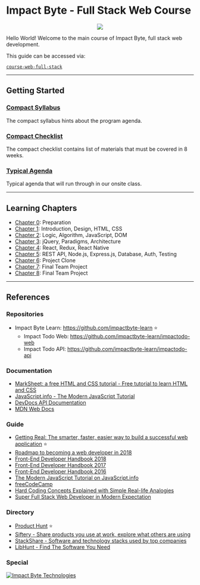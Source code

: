 # Impact Byte - Full Stack Web Course

<p style="text-align:center;">
  <img src="assets/impactbyte-logo.png">
</p>

Hello World! Welcome to the main course of Impact Byte, full stack web development.

This guide can be accessed via:

[`course-web-full-stack`](https://gitlab.com/impactbyte/learn/course-web-full-stack)

---

## Getting Started

### [Compact Syllabus](./syllabus/README.md)

The compact syllabus hints about the program agenda.

### [Compact Checklist](./checklist/README.md)

The compact checklist contains list of materials that must be covered in 8 weeks.

### [Typical Agenda](./agenda/README.md)

Typical agenda that will run through in our onsite class.

---

## Learning Chapters

- [Chapter 0](chapter-0/README.md): Preparation
- [Chapter 1](chapter-1/README.md): Introduction, Design, HTML, CSS
- [Chapter 2](chapter-2/README.md): Logic, Algorithm, JavaScript, DOM
- [Chapter 3](chapter-3/README.md): jQuery, Paradigms, Architecture
- [Chapter 4](chapter-4/README.md): React, Redux, React Native
- [Chapter 5](chapter-5/README.md): REST API, Node.js, Express.js, Database, Auth, Testing
- [Chapter 6](chapter-6/README.md): Project Clone
- [Chapter 7](chapter-7/README.md): Final Team Project
- [Chapter 8](chapter-8/README.md): Final Team Project

---

## References

### Repositories

- Impact Byte Learn: https://github.com/impactbyte-learn :star:
  - Impact Todo Web: https://github.com/impactbyte-learn/impactodo-web
  - Impact Todo API: https://github.com/impactbyte-learn/impactodo-api

### Documentation

- [MarkSheet: a free HTML and CSS tutorial - Free tutorial to learn HTML and CSS](https://marksheet.io)
- [JavaScript.info - The Modern JavaScript Tutorial](https://javascript.info)
- [DevDocs API Documentation](https://devdocs.io)
- [MDN Web Docs](https://developer.mozilla.org)

### Guide

- [Getting Real: The smarter, faster, easier way to build a successful web application](https://basecamp.com/books/getting-real) :star:
- [Roadmap to becoming a web developer in 2018](https://github.com/kamranahmedse/developer-roadmap)
- [Front-End Developer Handbook 2018](https://frontendmasters.com/books/front-end-handbook/2018)
- [Front-End Developer Handbook 2017](https://frontendmasters.com/books/front-end-handbook/2017)
- [Front-End Developer Handbook 2016](https://www.frontendhandbook.com)
- [The Modern JavaScript Tutorial on JavaScript.info](https://javascript.info)
- [freeCodeCamp](https://www.freecodecamp.org)
- [Hard Coding Concepts Explained with Simple Real-life Analogies](https://medium.freecodecamp.org/hard-coding-concepts-explained-with-simple-real-life-analogies-280635e98e37)
- [Super Full Stack Web Developer in Modern Expectation](https://mhaidarhanif.com/expectation)

### Directory

- [Product Hunt](http://producthunt.com) :star:
- [Siftery - Share products you use at work, explore what others are using](https://siftery.com)
- [StackShare - Software and technology stacks used by top companies](https://stackshare.io)
- [LibHunt - Find The Software You Need](https://www.libhunt.com)

### Special

[![Impact Byte Technologies](./assets/impactbyte-technologies.png)](https://www.figma.com/file/VKc6cojaHlOoYBErXSNj8aQs/Impact-Byte-Platform?node-id=184%3A0)
